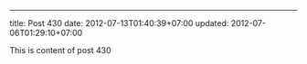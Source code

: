 ---
title: Post 430
date: 2012-07-13T01:40:39+07:00
updated: 2012-07-06T01:29:10+07:00

This is content of post 430